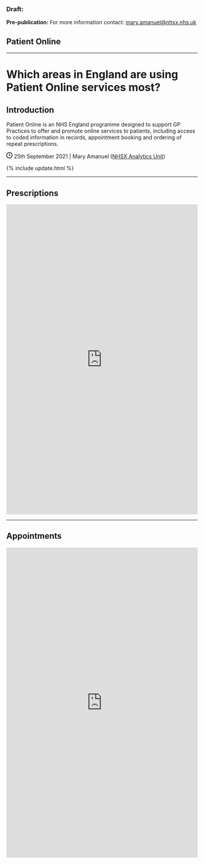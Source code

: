 <div class="nhsuk-warning-callout">
  <h3 class="nhsuk-warning-callout__label">
    Draft<span class="nhsuk-u-visually-hidden">:</span>
  </h3>
  <p><b>Pre-publication:</b> For more information contact: <a href="mailto:mary.amanuel@nhsx.nhs.uk">mary.amanuel@nhsx.nhs.uk</a></p>
</div>

<td class="nhsuk-table__cell">
  <h2 class="nhsuk-list-panel__label">Patient Online</h2>
  </td>
<hr class="nhsuk-u-margin-top-0 nhsuk-u-margin-bottom-6">

<h1> Which areas in England are using Patient Online services most? </h1>

<h2 id="Introduction">Introduction</h2>
<p>Patient Online is an NHS England programme designed to support GP Practices to offer and promote online services to patients, including access to coded information in records, appointment booking and ordering of repeat prescriptions.</p>

<p><svg xmlns="http://www.w3.org/2000/svg" viewBox="0 0 16 16" width="16" height="16"><path fill-rule="evenodd" d="M1.5 8a6.5 6.5 0 1113 0 6.5 6.5 0 01-13 0zM8 0a8 8 0 100 16A8 8 0 008 0zm.5 4.75a.75.75 0 00-1.5 0v3.5a.75.75 0 00.471.696l2.5 1a.75.75 0 00.557-1.392L8.5 7.742V4.75z"></path></svg> 25th September 2021 |
Mary Amanuel (<a href="https://www.nhsx.nhs.uk/key-tools-and-info/nhsx-analytics-unit/">NHSX Analytics Unit</a>)</p>


{% include update.html %}

<hr class="nhsuk-u-margin-top-0 nhsuk-u-margin-bottom-6">

## Prescriptions

<iframe title="Prescriptions ordered using an Online Patient Transaction Service per 10,000 patients in England in August 2021" aria-label="map" id="datawrapper-chart-gMHF0" src="https://datawrapper.dwcdn.net/gMHF0/1/" scrolling="no" frameborder="0" style="width: 0; min-width: 100% !important; border: none;" height="816"></iframe><script type="text/javascript">!function(){"use strict";window.addEventListener("message",(function(e){if(void 0!==e.data["datawrapper-height"]){var t=document.querySelectorAll("iframe");for(var a in e.data["datawrapper-height"])for(var r=0;r<t.length;r++){if(t[r].contentWindow===e.source)t[r].style.height=e.data["datawrapper-height"][a]+"px"}}}))}();</script>



<hr class="nhsuk-u-margin-top-0 nhsuk-u-margin-bottom-6">

##  Appointments

 <iframe title="Appointments booked or cancelled using an Online Patient Transaction Service per 10,000 patients in England in August 2021" aria-label="map" id="datawrapper-chart-7Qa8i" src="https://datawrapper.dwcdn.net/7Qa8i/1/" scrolling="no" frameborder="0" style="width: 0; min-width: 100% !important; border: none;" height="816"></iframe><script type="text/javascript">!function(){"use strict";window.addEventListener("message",(function(e){if(void 0!==e.data["datawrapper-height"]){var t=document.querySelectorAll("iframe");for(var a in e.data["datawrapper-height"])for(var r=0;r<t.length;r++){if(t[r].contentWindow===e.source)t[r].style.height=e.data["datawrapper-height"][a]+"px"}}}))}();
</script>
